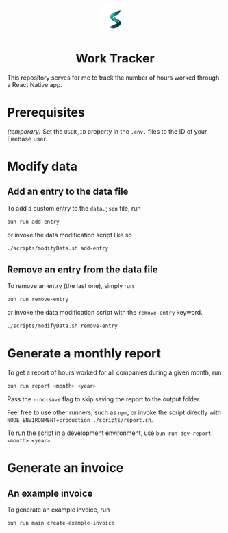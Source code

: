 <div align="center">
   <img src="https://raw.githubusercontent.com/PetrCala/work-tracker/master/assets/images/s-sympulse.png" 
      width="64" height="64" alt="Sympulse Icon" style="border-radius: 15%!important;">
    <h1>
      Work Tracker
    </h1>
</div>

This repository serves for me to track the number of hours worked through a React Native app.

# Prerequisites

_(temporary)_ Set the `USER_ID` property in the `.env.` files to the ID of your Firebase user.

# Modify data

## Add an entry to the data file

To add a custom entry to the `data.json` file, run

```bash
bun run add-entry
```

or invoke the data modification script like so

```bash
./scripts/modifyData.sh add-entry
```

## Remove an entry from the data file

To remove an entry (the last one), simply run

```bash
bun run remove-entry
```

or invoke the data modification script with the `remove-entry` keyword.

```bash
./scripts/modifyData.sh remove-entry
```

# Generate a monthly report

To get a report of hours worked for all companies during a given month, run

```bash
bun run report <month> <year>
```

Pass the `--no-save` flag to skip saving the report to the output folder.

Feel free to use other runners, such as `npm`, or invoke the script directly with `NODE_ENVIRONMENT=production ./scripts/report.sh`.

To run the script in a development environment, use `bun run dev-report <month> <year>`.

# Generate an invoice

## An example invoice

To generate an example invoice, run

```bash
bun run main create-example-invoice
```
